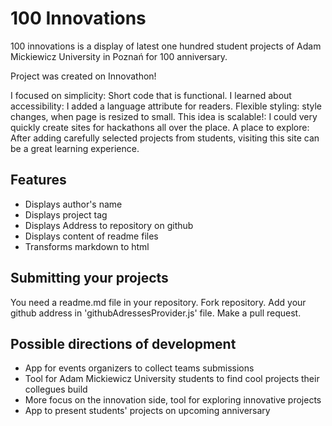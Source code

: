 # 100 Innovations

100 innovations is a display of latest one hundred student projects of Adam Mickiewicz University in Poznań for 100 anniversary.

Project was created on Innovathon!

I focused on simplicity: Short code that is functional.
I learned about accessibility: I added a language attribute for readers.
Flexible styling: style changes, when page is resized to small.
This idea is scalable!: I could very quickly create sites for hackathons all over the place.
A place to explore: After adding carefully selected projects from students, visiting this site can be a great learning experience.

## Features

* Displays author's name
* Displays project tag
* Displays Address to repository on github
* Displays content of readme files
* Transforms markdown to html

## Submitting your projects

You need a readme.md file in your repository.
Fork repository. Add your github address in 'githubAdressesProvider.js' file. Make a pull request.

## Possible directions of development

* App for events organizers to collect teams submissions
* Tool for Adam Mickiewicz University students to find cool projects their collegues build
* More focus on the innovation side, tool for exploring innovative projects
* App to present students' projects on upcoming anniversary